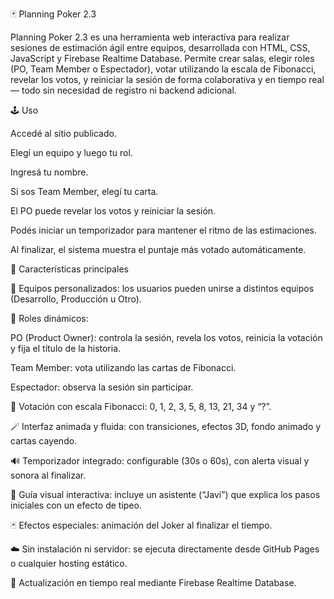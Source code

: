 🃏 Planning Poker 2.3

Planning Poker 2.3 es una herramienta web interactiva para realizar sesiones de estimación ágil entre equipos, desarrollada con HTML, CSS, JavaScript y Firebase Realtime Database.
Permite crear salas, elegir roles (PO, Team Member o Espectador), votar utilizando la escala de Fibonacci, revelar los votos, y reiniciar la sesión de forma colaborativa y en tiempo real — todo sin necesidad de registro ni backend adicional.

🕹️ Uso

Accedé al sitio publicado.

Elegí un equipo y luego tu rol.

Ingresá tu nombre.

Si sos Team Member, elegí tu carta.

El PO puede revelar los votos y reiniciar la sesión.

Podés iniciar un temporizador para mantener el ritmo de las estimaciones.

Al finalizar, el sistema muestra el puntaje más votado automáticamente.


🚀 Características principales

🎯 Equipos personalizados: los usuarios pueden unirse a distintos equipos (Desarrollo, Producción u Otro).

👥 Roles dinámicos:

PO (Product Owner): controla la sesión, revela los votos, reinicia la votación y fija el título de la historia.

Team Member: vota utilizando las cartas de Fibonacci.

Espectador: observa la sesión sin participar.

🔢 Votación con escala Fibonacci: 0, 1, 2, 3, 5, 8, 13, 21, 34 y “?”.

🪄 Interfaz animada y fluida: con transiciones, efectos 3D, fondo animado y cartas cayendo.

🔊 Temporizador integrado: configurable (30s o 60s), con alerta visual y sonora al finalizar.

💬 Guía visual interactiva: incluye un asistente (“Javi”) que explica los pasos iniciales con un efecto de tipeo.

🃏 Efectos especiales: animación del Joker al finalizar el tiempo.

☁️ Sin instalación ni servidor: se ejecuta directamente desde GitHub Pages o cualquier hosting estático.

🔄 Actualización en tiempo real mediante Firebase Realtime Database.
